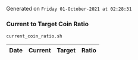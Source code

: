 Generated on `Friday 01-October-2021 at 02:28:31`

### Current to Target Coin Ratio
`current_coin_ratio.sh`

Date|Current|Target|Ratio
---|---|---|---
